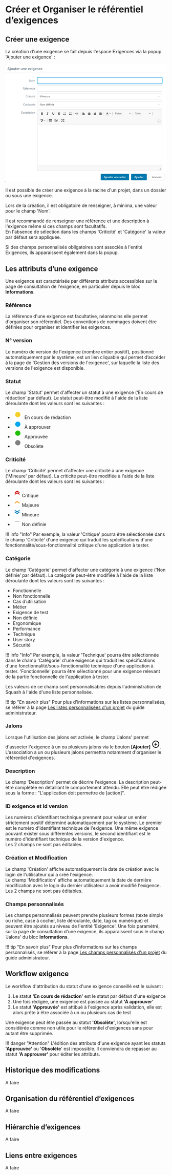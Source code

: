 # Créer et Organiser le référentiel d’exigences

## Créer une exigence 

La création d'une exigence se fait depuis l'espace Exigences via la popup 'Ajouter une exigence' :

![Ajouter une exigence](resources/ajouter-exigence-s-fr.png)

Il est possible de créer une exigence à la racine d'un projet, dans un dossier ou sous une exigence.

Lors de la création, il est obligatoire de renseigner, à minima, une valeur pour le champ 'Nom'. 

Il est recommandé de renseigner une référence et une description à l'exigence même si ces champs sont facultatifs. 
<br> En l'absence de sélection dans les champs 'Criticité' et 'Catégorie' la valeur par défaut sera appliquée.

Si des champs personnalisés obligatoires sont associés à l'entité Exigences, ils apparaissent également dans la popup.

## Les attributs d’une exigence 

Une exigence est caractérisée par différents attributs accessibles sur la page de consultation de l'exigence, en particulier depuis le bloc **Informations**.

### Référence
La référence d'une exigence est facultative, néanmoins elle permet d'organiser son référentiel. Des conventions de nommages doivent être définies pour organiser et identifier les exigences.

### N° version
Le numéro de version de l'exigence (nombre entier positif), positionné automatiquement par le système, est un lien cliquable qui permet d’accéder à la page de 'Gestion des versions de l'exigence', sur laquelle la liste des versions de l'exigence est disponible.

###  Statut

Le champ 'Statut' permet d'affecter un statut à une exigence (‘En cours de rédaction’ par défaut). Le statut peut-être modifié à l'aide de la liste déroulante dont les valeurs sont les suivantes :

- ![Pastille En cours de rédaction](resources/pastille-redaction-en-cours.png) En cours de rédaction 
- ![Pastille À approuver](resources/pastille-approuver-a.png) À approuver  
- ![Pastille Approuvée](resources/pastille-approuvee.png) Approuvée
- ![Pastille Obsolète](resources/pastille-obsolete.png) Obsolète

###  Criticité
Le champ 'Criticité' permet d'affecter une criticité à une exigence ('Mineure' par défaut). La criticité peut-être modifiée à l'aide de la liste déroulante dont les valeurs sont les suivantes :

- ![Icone Critique](resources/icone-critique.png) Critique
- ![Icone Majeure](resources/icone-majeure.png) Majeure
- ![Icone Majeure](resources/icone-mineure.png) Mineure
- ![Icone Non définie](resources/icone-non-definie.png) Non définie

!!! info "Info"
    Par exemple, la valeur 'Critique' pourra être sélectionnée dans le champ 'Criticité' d'une exigence qui traduit les spécifications d'une fonctionnalité/sous-fonctionnalité critique d'une application à tester.

###  Catégorie
Le champ 'Catégorie' permet d'affecter une catégorie à une exigence (‘Non définie’ par défaut). La catégorie peut-être modifiée à l'aide de la liste déroulante dont les valeurs sont les suivantes :

- Fonctionnelle
- Non fonctionnelle
- Cas d’utilisation
- Métier
- Exigence de test
- Non définie
- Ergonomique
- Performance
- Technique
- User story
- Sécurité

!!! info "Info"
    Par exemple, la valeur 'Technique' pourra être sélectionnée dans le champ 'Catégorie' d'une exigence qui traduit les spécifications d'une fonctionnalité/sous-fonctionnalité technique d'une application à tester. 'Fonctionnelle' pourra être sélectionné pour une exigence relevant de la partie fonctionnelle de l'application à tester.

Les valeurs de ce champ sont personnalisables depuis l'administration de Squash à l'aide d'une liste personnalisée.

!!! tip "En savoir plus"
	Pour plus d'informations sur les listes personnalisées, se référer à la page [Les listes personnalisées d'un projet](../../admin-guide/gestion-projets/configurer-projet.md#les-listes-personnalisees) du guide administrateur.

### Jalons

Lorsque l'utilisation des jalons est activée, le champ 'Jalons' permet d'associer l'exigence à un ou plusieurs jalons via le bouton **[Ajouter]** ![Bouton ajouter jalon](resources/icone-add.png). L'association a un ou plusieurs jalons permettra notamment d'organiser le référentiel d'exigences.

###  Description
Le champ 'Description' permet de décrire l'exigence. La description peut-être complétée en détaillant le comportement attendu.
Elle peut être rédigée sous la forme : "L'application doit permettre de [action]".

### ID exigence et Id version
Les numéros d'identifiant technique prennent pour valeur un entier strictement positif déterminé automatiquement par le système. Le premier est le numéro d'identifiant technique de l'exigence. Une même exigence pouvant exister sous différentes versions, le second identifiant est le numéro d'identifiant technique de la version d'exigence.
<br/>Les 2 champs ne sont pas éditables. 

### Création et Modification
Le champ 'Création' affiche automatiquement la date de création avec le login de l'utilisateur qui a créé l'exigence.
<br/>Le champ 'Modification' affiche automatiquement la date de dernière modification avec le login du dernier utilisateur a avoir modifié l'exigence.
<br/>Les 2 champs ne sont pas éditables.

### Champs personnalisés
Les champs personnalisés peuvent prendre plusieurs formes (texte simple ou riche, case à cocher, liste déroulante, date, tag ou numérique) et peuvent être ajoutés au niveau de l'entité 'Exigence'. Une fois paramétré, sur la page de consultation d'une exigence, ils apparaissent sous le champ 'Jalons' du bloc **Informations**.

!!! tip "En savoir plus"
	Pour plus d'informations sur les champs personnalisés, se référer à la page [Les champs personnalisés d'un projet](../../admin-guide/gestion-projets/configurer-projet.md#les-champs-personnalises) du guide administrateur.


## Workflow exigence 

Le workflow d'attribution du statut d'une exigence conseillé est le suivant : 

1. Le statut **'En cours de rédaction'** est le statut par défaut d'une exigence
2. Une fois rédigée, une exigence est passée au statut **'À approuver'**
3. Le statut **'Approuvée'** est attibué à l'exigence après validation, elle est alors prête à être associée à un ou plusieurs cas de test 

Une exigence peut être passée au statut **'Obsolète'**, lorsqu'elle est considérée comme non utile pour le référentiel d'exigences sans pour autant être supprimée.

!!! danger "Attention"
    L'édition des attributs d'une exigence ayant les statuts **'Approuvée'** ou '**Obsolète**' est impossible. Il conviendra de repasser au statut **'A approuver'** pour éditer les attributs.



## Historique des modifications

A faire

## Organisation du référentiel d’exigences

A faire

## Hiérarchie d’exigences

A faire

## Liens entre exigences

A faire